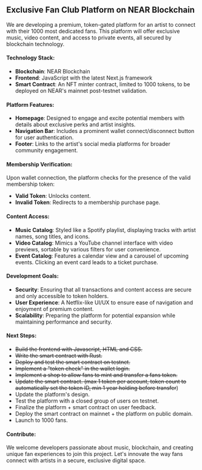## Exclusive Fan Club Platform on NEAR Blockchain
We are developing a premium, token-gated platform for an artist to connect with their 1000 most dedicated fans. This platform will offer exclusive music, video content, and access to private events, all secured by blockchain technology.

#### Technology Stack:
- **Blockchain**: NEAR Blockchain
- **Frontend**: JavaScript with the latest Next.js framework
- **Smart Contract**: An NFT minter contract, limited to 1000 tokens, to be deployed on NEAR's mainnet post-testnet validation.

#### Platform Features:
- **Homepage**: Designed to engage and excite potential members with details about exclusive perks and artist insights.
- **Navigation Bar**: Includes a prominent wallet connect/disconnect button for user authentication.
- **Footer**: Links to the artist's social media platforms for broader community engagement.

#### Membership Verification:
Upon wallet connection, the platform checks for the presence of the valid membership token:
- **Valid Token**: Unlocks content.
- **Invalid Token**: Redirects to a membership purchase page.

#### Content Access:
- **Music Catalog**: Styled like a Spotify playlist, displaying tracks with artist names, song titles, and icons.
- **Video Catalog**: Mimics a YouTube channel interface with video previews, sortable by various filters for user convenience.
- **Event Catalog**: Features a calendar view and a carousel of upcoming events. Clicking an event card leads to a ticket purchase.

#### Development Goals:
- **Security**: Ensuring that all transactions and content access are secure and only accessible to token holders.
- **User Experience**: A Netflix-like UI/UX to ensure ease of navigation and enjoyment of premium content.
- **Scalability**: Preparing the platform for potential expansion while maintaining performance and security.

#### Next Steps:
- ~~Build the frontend with Javascript, HTML and CSS.~~
- ~~Write the smart contract with Rust.~~
- ~~Deploy and test the smart contract on testnet.~~
- ~~Implement a "token check" in the wallet login.~~
- ~~Implement a shop to allow fans to mint and transfer a fans token.~~
- ~~Update the smart contract. (max 1 token per account, token count to automatically set the token ID, min 1 year holding before transfer~~)
- Update the platform's design.
- Test the platform with a closed group of users on testnet.
- Finalize the platform + smart contract on user feedback.
- Deploy the smart contract on mainnet + the platform on public domain.
- Launch to 1000 fans. 

#### Contribute:
We welcome developers passionate about music, blockchain, and creating unique fan experiences to join this project. Let's innovate the way fans connect with artists in a secure, exclusive digital space.